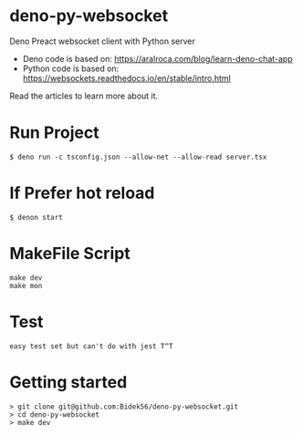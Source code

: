 # deno-py-websocket
Deno Preact websocket client with Python server

* Deno code is based on: https://aralroca.com/blog/learn-deno-chat-app
* Python code is based on: https://websockets.readthedocs.io/en/stable/intro.html

Read the articles to learn more about it.

# Run Project

```
$ deno run -c tsconfig.json --allow-net --allow-read server.tsx
```

# If Prefer hot reload

```
$ denon start
```

# MakeFile Script

```
make dev
make mon
```

# Test

```
easy test set but can't do with jest T^T
```

# Getting started

```
> git clone git@github.com:Bidek56/deno-py-websocket.git
> cd deno-py-websocket
> make dev